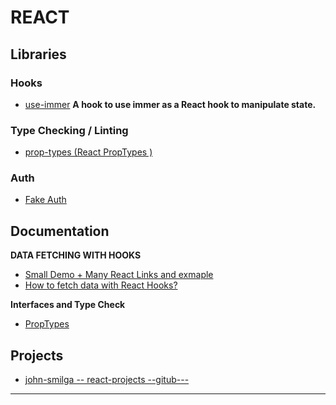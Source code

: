 REACT
=======================

Libraries
----------

### Hooks

- [use-immer](https://www.npmjs.com/package/use-immer) **A hook to use immer as a React hook to manipulate state.**

### Type Checking / Linting

- [prop-types (React PropTypes )](https://www.npmjs.com/package/prop-types)

### Auth

- [Fake Auth](https://github.com/gragland/fake-auth)

Documentation
-------------

**DATA FETCHING WITH HOOKS**
- [Small Demo + Many React Links and exmaple](https://codesandbox.io/s/jvvkoo8pq3)
- [How to fetch data with React Hooks?](https://www.robinwieruch.de/react-hooks-fetch-data)

**Interfaces and Type Check**

- [PropTypes](https://reactjs.org/docs/typechecking-with-proptypes.html#gatsby-focus-wrapper)


Projects
--------

- [john-smilga -- react-projects --gitub---](https://github.com/john-smilga/react-projects)

-----------------------------------------------------------------------------------------------------